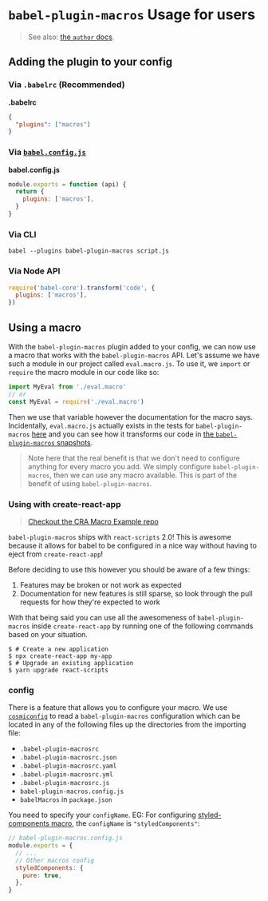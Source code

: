 # `babel-plugin-macros` Usage for users

> See also: [the `author` docs](https://github.com/kentcdodds/babel-plugin-macros/blob/master/other/docs/author.md).

## Adding the plugin to your config

### Via `.babelrc` (Recommended)

**.babelrc**

```json
{
  "plugins": ["macros"]
}
```

### Via [`babel.config.js`](https://babeljs.io/docs/en/configuration#babelconfigjs)

**babel.config.js**

```javascript
module.exports = function (api) {
  return {
    plugins: ['macros'],
  }
}
```

### Via CLI

```shell
babel --plugins babel-plugin-macros script.js
```

### Via Node API

```js
require('babel-core').transform('code', {
  plugins: ['macros'],
})
```

## Using a macro

With the `babel-plugin-macros` plugin added to your config, we can now use a macro
that works with the `babel-plugin-macros` API. Let's assume we have such a module
in our project called `eval.macro.js`. To use it, we `import` or `require`
the macro module in our code like so:

```javascript
import MyEval from './eval.macro'
// or
const MyEval = require('./eval.macro')
```

Then we use that variable however the documentation for the macro says.
Incidentally, `eval.macro.js` actually exists in the tests for `babel-plugin-macros`
[here][eval-macro] and you can see how it transforms our code in
[the `babel-plugin-macros` snapshots][eval-snapshots].

> Note here that the real benefit is that we don't need to configure anything
> for every macro you add. We simply configure `babel-plugin-macros`, then we can
> use any macro available. This is part of the benefit of using `babel-plugin-macros`.

[eval-macro]: https://github.com/kentcdodds/babel-plugin-macros/blob/master/src/__tests__/fixtures/eval.macro.js
[eval-snapshots]: https://github.com/kentcdodds/babel-plugin-macros/blob/master/src/__tests__/__snapshots__/index.js.snap

### Using with create-react-app

> [Checkout the CRA Macro Example repo](https://github.com/kentcdodds/cra-macro-example)

`babel-plugin-macros` ships with `react-scripts` 2.0! This is awesome because it allows for babel to be configured in a nice way without having to eject from `create-react-app`!

Before deciding to use this however you should be aware of a few things:

1. Features may be broken or not work as expected
2. Documentation for new features is still sparse, so look through the pull requests for how they're expected to work

With that being said you can use all the awesomeness of `babel-plugin-macros` inside `create-react-app` by running one of the following commands based on your situation.

```
$ # Create a new application
$ npx create-react-app my-app
$ # Upgrade an existing application
$ yarn upgrade react-scripts
```

### config

There is a feature that allows you to configure your macro. We use
[`cosmiconfig`][cosmiconfig] to read a `babel-plugin-macros` configuration which
can be located in any of the following files up the directories from the
importing file:

* `.babel-plugin-macrosrc`
* `.babel-plugin-macrosrc.json`
* `.babel-plugin-macrosrc.yaml`
* `.babel-plugin-macrosrc.yml`
* `.babel-plugin-macrosrc.js`
* `babel-plugin-macros.config.js`
* `babelMacros` in `package.json`

You need to specify your `configName`. EG: For configuring [styled-components macro][styled-components], the `configName` is `"styledComponents"`:

```js
// babel-plugin-macros.config.js
module.exports = {
  // ...
  // Other macros config
  styledComponents: {
    pure: true,
  },
}
```

[cosmiconfig]: https://www.npmjs.com/package/cosmiconfig
[styled-components]: https://www.styled-components.com/docs/tooling#babel-macro
